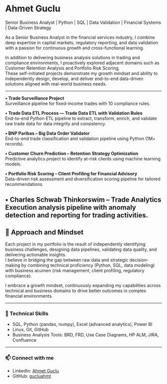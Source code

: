 #  Ahmet Guclu

Senior Business Analyst | Python | SQL | Data Validation | Financial Systems | Data-Driven Strategy

As a Senior Business Analyst in the financial services industry, I combine deep expertise in capital markets, regulatory reporting, and data validation with a passion for continuous growth and cross-functional learning.

In addition to delivering business analysis solutions in trading and compliance environments, I proactively explored adjacent domains such as Customer Retention Analysis and Portfolio Risk Scoring.  
These self-initiated projects demonstrate my growth mindset and ability to independently design, develop, and deliver end-to-end data-driven solutions aligned with real-world business needs.

---

**• Trade Surveillance Project**  
Surveillance pipeline for fixed-income trades with 10 compliance rules.  

**• Trade Data ETL Process — Trade Data ETL with Validation Rules**  
End-to-end Python ETL pipeline to extract, transform, enrich, and validate raw trade data for data integrity and consistency.  

**• BNP Paribas – Big Data Order Validator**  
End-to-end trade classification and validation pipeline using Python (1M+ records).  

**• Customer Churn Prediction – Retention Strategy Optimization**  
Predictive analytics project to identify at-risk clients using machine learning models.  

**• Portfolio Risk Scoring – Client Profiling for Financial Advisory**  
Data-driven risk assessment and diversification scoring pipeline for tailored recommendations.  

**• Charles Schwab Thinkorswim – Trade Analytics**  
Execution analysis pipeline with anomaly detection and reporting for trading activities.  
---



## 🧠 Approach and Mindset

Each project in my portfolio is the result of independently identifying business challenges, designing data pipelines, validating data quality, and delivering actionable insights.  
I believe in bridging the gap between raw data and strategic decision-making by combining technical proficiency (Python, SQL, data modeling) with business acumen (risk management, client profiling, regulatory compliance).

I embrace a growth mindset, continuously expanding my capabilities across technical and business domains to drive better outcomes in complex financial environments.

---

### 🔧 Technical Skills
- SQL, Python (pandas, numpy), Excel (advanced analytics), Power BI
- Linux, Git, GitHub
- Business Analysis Tools: BRD, FRD, Use Case Diagrams, HP ALM, JIRA, Confluence

---

### 📫 Connect with me
- LinkedIn: [Ahmet Guclu](https://www.linkedin.com/in/ahmet-guclu-7907992a5/)
- GitHub: [gucluahmt](https://github.com/gucluahmt)


